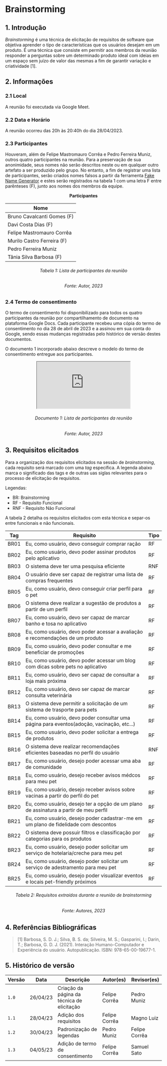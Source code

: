 # Brainstorming

## 1. Introdução

_Brainstorming_ é uma técnica de elicitação de requisitos de software que objetiva aprender o tipo de características que os usuários desejam em um produto. É uma técnica que consiste em permitir aos membros da reunião responder a perguntas sobre um determinado produto ideal com ideias em um espaço sem juízo de valor das mesmas a fim de garantir variação e criatividade [1].

## 2. Informações

### 2.1 Local

A reunião foi executada via Google Meet.

### 2.2 Data e Horário

A reunião ocorreu das 20h às 20:40h do dia 28/04/2023.

### 2.3 Participantes

Houveram, além de Felipe Mastromauro Corrêa e Pedro Ferreira Muniz, outros quatro participantes na reunião. Para a preservação de sua anonimidade, seus nomes não serão descritos neste ou em qualquer outro artefato a ser produzido pelo grupo. No entanto, a fim de registrar uma lista de participantes, serão criados nomes falsos a partir da ferramenta [Fake Name Generator](https://www.fakenamegenerator.com/) e estes serão registrados na tabela 1 com uma letra F entre parênteses (F), junto aos nomes dos membros da equipe.

<center>

**Participantes**

| Nome                       |
| -------------------------- |
| Bruno Cavalcanti Gomes (F) |
| Davi Costa Dias (F)        |
| Felipe Mastromauro Corrêa  |
| Murilo Castro Ferreira (F) |
| Pedro Ferreira Muniz       |
| Tânia Silva Barbosa (F)    |

</center>

<h6 align = "center"> Tabela 1: Lista de participantes da reunião</h6>
<h6 align = "center"> Fonte: Autor, 2023 </h6>

### 2.4 Termo de consentimento

O termo de consentimento foi disponibilizado para todos os quatro participantes da reunião por compartilhamento de documento na plataforma Google Docs. Cada participante recebeu uma cópia do termo de consentimento no dia 28 de abril de 2023 e a assinou em sua conta do Google, sendo essas mudanças registradas pelo histórico de versão destes documentos.

O documento 1 incorporado abaixo descreve o modelo do termo de consentimento entregue aos participantes.

<center>

<iframe src="https://docs.google.com/document/d/e/2PACX-1vTOaOA2CSVtMMg68AXyIR46Y8gbtjk-2IBeXEuxegaMYar3-7bSTWwhQC3ylK-Oy8oSfJF91JmY9a8Q/pub?embedded=true"></iframe>

</center>
<h6 align = "center"> Documento 1: Lista de participantes da reunião</h6>
<h6 align = "center"> Fonte: Autor, 2023 </h6>

## 3. Requisitos elicitados

Para a organização dos requisitos elicitados na sessão de _brainstorming_, cada requisito será marcado com uma _tag_ específica. A legenda abaixo marca o significado das tags e de outras uas siglas relevantes para o processo de elicitação de requisitos.

Legendas:

- BR: Brainstorming
- RF - Requisito Funcional
- RNF - Requisito Não Funcional

A tabela 2 detalha os requisitos elicitados com esta técnica e separ-os entre funcionais e não funcionais.

<center>

| Tag  | Requisito                                                                                 | Tipo |
| ---- | ----------------------------------------------------------------------------------------- | ---- |
| BR01 | Eu, como usuário, devo conseguir comprar ração                                            | RF   |
| BR02 | Eu, como usuário, devo poder assinar produtos pelo aplicativo                             | RF   |
| BR03 | O sistema deve ter uma pesquisa eficiente                                                 | RNF  |
| BR04 | O usuário deve ser capaz de registrar uma lista de compras frequentes                     | RF   |
| BR05 | Eu, como usuário, devo conseguir criar perfil para o pet                                  | RF   |
| BR06 | O sistema deve realizar a sugestão de produtos a partir de um perfil                      | RF   |
| BR07 | Eu, como usuário, devo ser capaz de marcar banho e tosa no aplicativo                     | RF   |
| BR08 | Eu, como usuário, devo poder acessar a avaliação e recomendações de um produto            | RF   |
| BR09 | Eu, como usuário, devo poder consultar e me beneficiar de promoções                       | RF   |
| BR10 | Eu, como usuário, devo poder acessar um blog com dicas sobre pets no aplicativo           | RF   |
| BR11 | Eu, como usuário, devo ser capaz de consultar a loja mais próxima                         | RF   |
| BR12 | Eu, como usuário, devo ser capaz de marcar consulta veterinária                           | RF   |
| BR13 | O sistema deve permitir a solicitação de um sistema de trasporte para pets                | RF   |
| BR14 | Eu, como usuário, devo poder consultar uma página para eventos(adoção, vacinação, etc...) | RF   |
| BR15 | Eu, como usuário, devo poder solicitar a entrega de produtos                              | RF   |
| BR16 | O sistema deve realizar recomendações eficientes baseadas no perfil do usuário            | RNF  |
| BR17 | Eu, como usuário, desejo poder acessar uma aba de comunidade                              | RF   |
| BR18 | Eu, como usuário, desejo receber avisos médcos para meu pet                               | RF   |
| BR19 | Eu, como usuário, desejo receber avisos sobre vacinas a partir do perfil do pet           | RF   |
| BR20 | Eu, como usuário, desejo ter a opção de um plano de assinatura a partir de meu perfil     | RF   |
| BR21 | Eu, como usuário, desejo poder cadastrar-me em um plano de fidelidade com descontos       | RF   |
| BR22 | O sistema deve possuir filtros e classificação por categorias para os produtos            | RF   |
| BR23 | Eu, como usuário, desejo poder solicitar um serviço de hotelaria/creche para meu pet      | RF   |
| BR24 | Eu, como usuário, desejo poder solicitar um serviço de adestramento para meu pet          | RF   |
| BR25 | Eu, como usuário, desejo poder visualizar eventos e locais pet-friendly próximos          | RF   |

</center>

<h6 align = "center"> Tabela 2: Requisitos extraídos durante a reunião de brainstorming</h6>
<h6 align = "center"> Fonte: Autores, 2023 </h6>

## 4. Referências Bibliográficas

> [1] Barbosa, S. D. J.; Silva, B. S. da; Silveira, M. S.; Gasparini, I.; Darin, T.; Barbosa, G. D. J. (2021). Interação Humano-Computador e Experiência do usuário. Autopublicação. ISBN: 978-65-00-19677-1.

## 5. Histórico de versão

| Versão | Data     | Descrição                                  | Autor(es)     | Revisor(es)   |
| ------ | -------- | ------------------------------------------ | ------------- | ------------- |
| `1.0`  | 26/04/23 | Criação da página da técnica de elicitação | Felipe Corrêa | Pedro Muniz   |
| `1.1`  | 28/04/23 | Adição dos requisitos                      | Felipe Corrêa | Magno Luiz    |
| `1.2`  | 30/04/23 | Padronização de legendas                   | Pedro Muniz   | Felipe Corrêa |
| `1.3`  | 04/05/23 | Adição de termo de consentimento           | Felipe Corrêa | Samuel Sato   |
